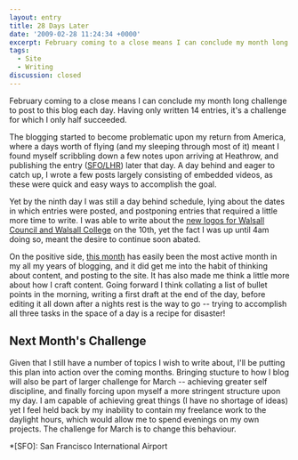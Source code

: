 ```yaml
---
layout: entry
title: 28 Days Later
date: '2009-02-28 11:24:34 +0000'
excerpt: February coming to a close means I can conclude my month long challenge to post to this blog each day. Having only written 14 entries, it's a challenge for which I only half succeeded.
tags:
  - Site
  - Writing
discussion: closed
---
```

February coming to a close means I can conclude my month long challenge to post to this blog each day. Having only written 14 entries, it's a challenge for which I only half succeeded.

The blogging started to become problematic upon my return from America, where a days worth of flying (and my sleeping through most of it) meant I found myself scribbling down a few notes upon arriving at Heathrow, and publishing the entry ([SFO/LHR][1]) later that day. A day behind and eager to catch up, I wrote a few posts largely consisting of embedded videos, as these were quick and easy ways to accomplish the goal.

Yet by the ninth day I was still a day behind schedule, lying about the dates in which entries were posted, and postponing entries that required a little more time to write. I was able to write about the [new logos for Walsall Council and Walsall College][2] on the 10th, yet the fact I was up until 4am doing so, meant the desire to continue soon abated.

On the positive side, [this month][3] has easily been the most active month in my all my years of blogging, and it did get me into the habit of thinking about content, and posting to the site. It has also made me think a little more about how I craft content. Going forward I think collating a list of bullet points in the morning, writing a first draft at the end of the day, before editing it all down after a nights rest is the way to go -- trying to accomplish all three tasks in the space of a day is a recipe for disaster!

## Next Month's Challenge
Given that I still have a number of topics I wish to write about, I'll be putting this plan into action over the coming months. Bringing stucture to how I blog will also be part of larger challenge for March -- achieving greater self discipline, and finally forcing upon myself a more stringent structure upon my day. I am capable of achieving great things (I have no shortage of ideas) yet I feel held back by my inability to contain my freelance work to the daylight hours, which would allow me to spend evenings on my own projects. The challenge for March is to change this behaviour.

[1]: /2009/02/sfo_lhr/
[2]: /2009/02/simply_walsall/
[3]: /2009/02/

*[SFO]: San Francisco International Airport